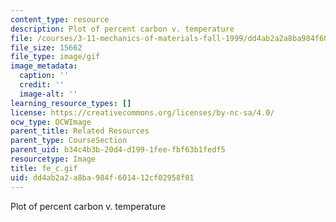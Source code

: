 ```yaml
---
content_type: resource
description: Plot of percent carbon v. temperature
file: /courses/3-11-mechanics-of-materials-fall-1999/dd4ab2a2a8ba984f601412cf02958f01_fe_c.gif
file_size: 15662
file_type: image/gif
image_metadata:
  caption: ''
  credit: ''
  image-alt: ''
learning_resource_types: []
license: https://creativecommons.org/licenses/by-nc-sa/4.0/
ocw_type: OCWImage
parent_title: Related Resources
parent_type: CourseSection
parent_uid: b34c4b3b-20d4-d199-1fee-fbf63b1fedf5
resourcetype: Image
title: fe_c.gif
uid: dd4ab2a2-a8ba-984f-6014-12cf02958f01
---
```

Plot of percent carbon v. temperature